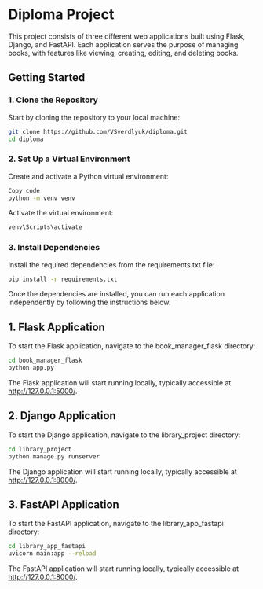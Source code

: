 # Diploma Project

This project consists of three different web applications built using Flask, Django, and FastAPI. Each application serves the purpose of managing books, with features like viewing, creating, editing, and deleting books.

## Getting Started

### 1. Clone the Repository

Start by cloning the repository to your local machine:

```bash
git clone https://github.com/VSverdlyuk/diploma.git
cd diploma
```

### 2. Set Up a Virtual Environment

Create and activate a Python virtual environment:

```bash
Copy code
python -m venv venv
```

Activate the virtual environment:

```bash
venv\Scripts\activate
```

### 3. Install Dependencies
Install the required dependencies from the requirements.txt file:

```bash
pip install -r requirements.txt
```

Once the dependencies are installed, you can run each application independently by following the instructions below.

## 1. Flask Application
To start the Flask application, navigate to the book_manager_flask directory:

```bash
cd book_manager_flask
python app.py
```

The Flask application will start running locally, typically accessible at http://127.0.0.1:5000/.

## 2. Django Application
To start the Django application, navigate to the library_project directory:

```bash
cd library_project
python manage.py runserver
```

The Django application will start running locally, typically accessible at http://127.0.0.1:8000/.

## 3. FastAPI Application
To start the FastAPI application, navigate to the library_app_fastapi directory:

```bash
cd library_app_fastapi
uvicorn main:app --reload
```

The FastAPI application will start running locally, typically accessible at http://127.0.0.1:8000/.

